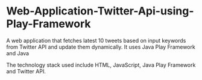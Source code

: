 # Web-Application-Twitter-Api-using-Play-Framework

A web application that fetches latest 10 tweets based on input keywords from Twitter API and update them dynamically. It uses Java Play Framework and Java 

The technology stack used include HTML, JavaScript, Java Play Framework and Twitter API.

## 

